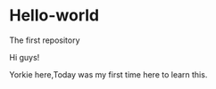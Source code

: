 # Hello-world
The first repository

Hi guys!

Yorkie here,Today was my first time here to learn this.
